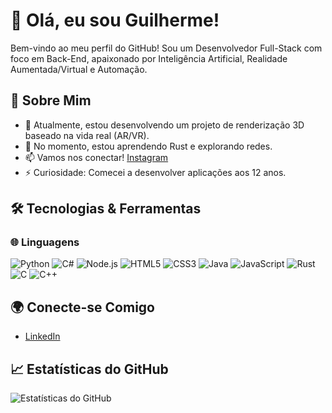 # 👋 Olá, eu sou Guilherme!

Bem-vindo ao meu perfil do GitHub! Sou um Desenvolvedor Full-Stack com foco em Back-End, apaixonado por Inteligência Artificial, Realidade Aumentada/Virtual e Automação.

## 🚀 Sobre Mim

- 🔭 Atualmente, estou desenvolvendo um projeto de renderização 3D baseado na vida real (AR/VR).
- 🌱 No momento, estou aprendendo Rust e explorando redes.
- 📫 Vamos nos conectar! [Instagram](https://instagram.com/only.polux)
- ⚡ Curiosidade: Comecei a desenvolver aplicações aos 12 anos.

## 🛠️ Tecnologias & Ferramentas

### 🌐 Linguagens
![Python](https://img.shields.io/badge/Python-3776AB?style=flat-square&logo=python&logoColor=white)
![C#](https://img.shields.io/badge/C%23-239120?style=flat-square&logo=csharp&logoColor=white)
![Node.js](https://img.shields.io/badge/Node.js-8CC84B?style=flat-square&logo=node.js&logoColor=white)
![HTML5](https://img.shields.io/badge/HTML5-E34F26?style=flat-square&logo=html5&logoColor=white)
![CSS3](https://img.shields.io/badge/CSS3-1572B6?style=flat-square&logo=css3&logoColor=white)
![Java](https://img.shields.io/badge/Java-007396?style=flat-square&logo=java&logoColor=white)
![JavaScript](https://img.shields.io/badge/JavaScript-F7DF1E?style=flat-square&logo=javascript&logoColor=black)
![Rust](https://img.shields.io/badge/Rust-000000?style=flat-square&logo=rust&logoColor=white)
![C](https://img.shields.io/badge/C-A8B400?style=flat-square&logo=c&logoColor=white)
![C++](https://img.shields.io/badge/C++-00599C?style=flat-square&logo=c%2B%2B&logoColor=white)

## 🌍 Conecte-se Comigo

- [LinkedIn](https://www.linkedin.com/in/guilhermebento1/)

## 📈 Estatísticas do GitHub

![Estatísticas do GitHub](https://github-readme-stats.vercel.app/api?username=Poluxin21&show_icons=true&hide_title=true&count_private=true&theme=radical)

